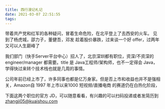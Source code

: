```yaml
---
title: 西行漫记札记
date: 2021-03-07 22:51:55
tags:
---
```


带着共产党和红军的各种疑问，冒着生命危险，在北平登上了去西安的火车。
见到了杨虎城，邵力子，董健吾，邓发
趁着股价暴跌，过来谈一个好 offer，过两年又可以人生巅峰了
<!-- more -->  

我们部门（快手Server平台中心）招人了，北京深圳都有职位，资深/不资深的 engineer/manager 都需要。title 是 Java工程师/架构师，也不一定得会 Java，学得快过来转个技术栈也就是几周的事情。

公司年前已经上市了，许多同事也都是亿万身家。但是否上市和收益也并不是强相关，Amazon自 1997 年上市以来1000
短视频/直播电商 的赛道仍在白热化阶段，

下面这两个职位的官方 JD，可以随意看看，有兴趣的可以扫码投递或者发简历到 zhangji05@kuaishou.com
